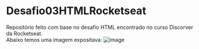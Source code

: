 # Desafio03HTMLRocketseat
Repositório feito com base no desafio HTML encontrado no curso Discorver da Rocketseat. 
<br>
Abaixo temos uma imagem expositava:
![image](https://user-images.githubusercontent.com/102265187/182253224-d465de07-17ea-4284-bc33-eaa8b7dca126.png)
